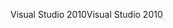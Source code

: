 <span data-ttu-id="3fdf3-101">Visual Studio 2010</span><span class="sxs-lookup"><span data-stu-id="3fdf3-101">Visual Studio 2010</span></span>